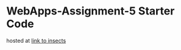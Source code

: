 # WebApps-Assignment-5 Starter Code

hosted at [link to insects]( https://44-563-web-apps-f22.github.io/44563-webapps-assignment-5-gopikrishna456/insects.html)